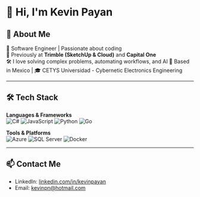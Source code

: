 # 👋 Hi, I'm Kevin Payan

## 🧠 About Me

🚀 Software Engineer | Passionate about coding  
💼 Previously at **Trimble (SketchUp & Cloud)** and **Capital One**  
🛠️ I love solving complex problems, automating workflows, and AI
📍 Based in Mexico | 🎓 CETYS Universidad - Cybernetic Electronics Engineering

---

## 🛠 Tech Stack

**Languages & Frameworks**  
![C#](https://img.shields.io/badge/-CSharp-239120?logo=c-sharp&logoColor=white&style=flat)
![JavaScript](https://img.shields.io/badge/-JavaScript-F7DF1E?logo=javascript&logoColor=black&style=flat)
![Python](https://img.shields.io/badge/-Python-3776AB?logo=python&logoColor=white&style=flat)
![Go](https://img.shields.io/badge/-Go-00ADD8?logo=go&logoColor=white&style=flat)

**Tools & Platforms**  
![Azure](https://img.shields.io/badge/-Azure-0078D4?logo=microsoft-azure&logoColor=white&style=flat)
![SQL Server](https://img.shields.io/badge/-SQL%20Server-CC2927?logo=microsoft-sql-server&logoColor=white&style=flat)
![Docker](https://img.shields.io/badge/-Docker-2496ED?logo=docker&logoColor=white&style=flat)

---

## 📫 Contact Me

- LinkedIn: [linkedin.com/in/kevinpayan](https://linkedin.com/in/kevinpayan)
- Email: kevinpn@hotmail.com

